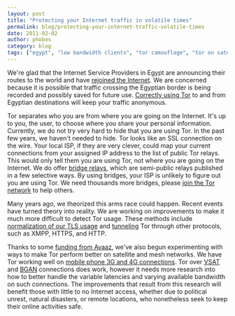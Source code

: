 ```yaml
---
layout: post
title: "Protecting your Internet traffic in volatile times"
permalink: blog/protecting-your-internet-traffic-volatile-times
date: 2011-02-02
author: phobos
category: blog
tags: ["egypt", "low bandwidth clients", "tor camouflage", "tor on satellite", "volatile internet"]
---
```


We're glad that the Internet Service Providers in Egypt are announcing their routes to the world and have [rejoined the Internet](http://www.renesys.com/blog/2011/02/egypt-returns-to-the-internet.shtml). We are concerned because it is possible that traffic crossing the Egyptian border is being recorded and possibly saved for future use. [Correctly using Tor](https://www.torproject.org/download/download#warning) to and from Egyptian destinations will keep your traffic anonymous.

Tor separates who you are from where you are going on the Internet. It's up to you, the user, to choose where you share your personal information. Currently, we do not try very hard to hide that you are using Tor. In the past few years, we haven't needed to hide. Tor looks like an SSL connection on the wire. Your local ISP, if they are very clever, could map your current connections from your assigned IP address to the list of public Tor relays. This would only tell them you are using Tor, not where you are going on the Internet. We do offer [bridge relays](https://www.torproject.org/docs/bridges.html.en), which are semi-public relays published in a few selective ways. By using bridges, your ISP is unlikely to figure out you are using Tor. We need thousands more bridges, please [join the Tor network](https://www.torproject.org/docs/tor-doc-relay) to help others.

Many years ago, we theorized this arms race could happen. Recent events have turned theory into reality. We are working on improvements to make it much more difficult to detect Tor usage. These methods include [normalization of our TLS usage](https://gitweb.torproject.org/tor.git/blob/HEAD:/doc/spec/proposals/176-revising-handshake.txt) and [tunneling](https://gitweb.torproject.org/tor.git/blob/HEAD:/doc/spec/proposals/ideas/xxx-pluggable-transport.txt) Tor through other protocols, such as XMPP, HTTPS, and HTTP.

Thanks to some [funding from Avaaz](https://secure.avaaz.org/en/egypt_blackout/), we've also begun experimenting with ways to make Tor perform better on satellite and mesh networks. We have Tor working well on [mobile phone 3G and 4G connections](https://guardianproject.info/apps/orbot/). Tor over [VSAT](https://secure.wikimedia.org/wikipedia/en/wiki/Very_small_aperture_terminal) and [BGAN](https://secure.wikimedia.org/wikipedia/en/wiki/Broadband_Global_Area_Network) connections does work, however it needs more research into how to better handle the variable latencies and varying available bandwidth on such connections. The improvements that result from this research will benefit those with little to no Internet access, whether due to political unrest, natural disasters, or remote locations, who nonetheless seek to keep their online activities safe.

